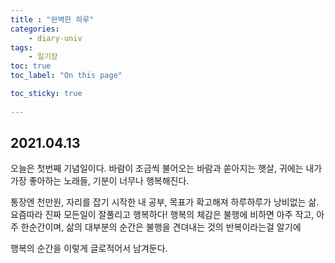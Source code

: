 ```yaml
---
title : "완벽한 하루"
categories:
    - diary-univ
tags:
    - 일기장
toc: true
toc_label: "On this page"

toc_sticky: true
    
---
```

## 2021.04.13
오늘은 첫번째 기념일이다.
바람이 조금씩 불어오는 바람과 쏟아지는 햇살, 귀에는 내가 가장 좋아하는 노래들,
기분이 너무나 행복해진다.

통장엔 천만원, 자리를 잡기 시작한 내 공부, 목표가 확고해져 하루하루가 낭비없는 삶.
요즘따라 진짜 모든일이 잘풀리고 행복하다! 행복의 체감은 불행에 비하면 아주 작고, 아주 한순간이며, 삶의 대부분의 순간은 불행을 견뎌내는 것의 반복이라는걸 알기에

행복의 순간을 이렇게 글로적어서 남겨둔다.

